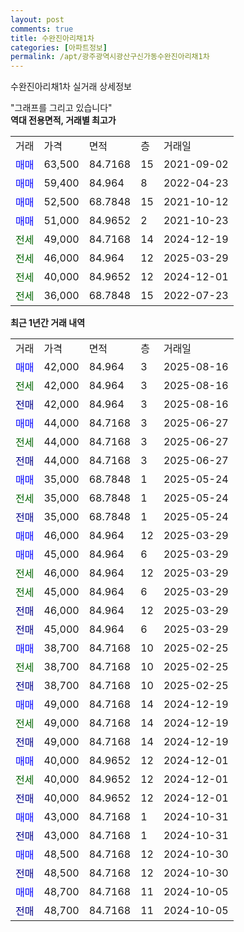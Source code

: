 ```yaml
---
layout: post
comments: true
title: 수완진아리채1차
categories: [아파트정보]
permalink: /apt/광주광역시광산구신가동수완진아리채1차
---
```


수완진아리채1차 실거래 상세정보

<script type="text/javascript">
  google.charts.load('current', {'packages':['line', 'corechart']});
  google.charts.setOnLoadCallback(drawChart);

  function drawChart() {
    var data = new google.visualization.DataTable();
    data.addColumn('date', '거래일');
    data.addColumn('number', "매매");
    data.addColumn('number', "전세");
    data.addColumn('number', "전매");

    data.addRows([[new Date(Date.parse("2025-08-16")), 42000, null, null], [new Date(Date.parse("2025-08-16")), null, 42000, null], [new Date(Date.parse("2025-08-16")), null, null, 42000], [new Date(Date.parse("2025-06-27")), 44000, null, null], [new Date(Date.parse("2025-06-27")), null, 44000, null], [new Date(Date.parse("2025-06-27")), null, null, 44000], [new Date(Date.parse("2025-05-24")), 35000, null, null], [new Date(Date.parse("2025-05-24")), null, 35000, null], [new Date(Date.parse("2025-05-24")), null, null, 35000], [new Date(Date.parse("2025-03-29")), 46000, null, null], [new Date(Date.parse("2025-03-29")), 45000, null, null], [new Date(Date.parse("2025-03-29")), null, 46000, null], [new Date(Date.parse("2025-03-29")), null, 45000, null], [new Date(Date.parse("2025-03-29")), null, null, 46000], [new Date(Date.parse("2025-03-29")), null, null, 45000], [new Date(Date.parse("2025-02-25")), 38700, null, null], [new Date(Date.parse("2025-02-25")), null, 38700, null], [new Date(Date.parse("2025-02-25")), null, null, 38700], [new Date(Date.parse("2024-12-19")), 49000, null, null], [new Date(Date.parse("2024-12-19")), null, 49000, null], [new Date(Date.parse("2024-12-19")), null, null, 49000], [new Date(Date.parse("2024-12-01")), 40000, null, null], [new Date(Date.parse("2024-12-01")), null, 40000, null], [new Date(Date.parse("2024-12-01")), null, null, 40000], [new Date(Date.parse("2024-10-31")), 43000, null, null], [new Date(Date.parse("2024-10-31")), null, null, 43000], [new Date(Date.parse("2024-10-30")), 48500, null, null], [new Date(Date.parse("2024-10-30")), null, null, 48500], [new Date(Date.parse("2024-10-05")), 48700, null, null], [new Date(Date.parse("2024-10-05")), null, null, 48700]]);

    var options = {
      hAxis: {
        format: 'yyyy/MM/dd'
      },    
      lineWidth: 0,
      pointsVisible: true,    
      title: '최근 1년간 유형별 실거래가 분포',
      legend: { position: 'bottom' }
    };

    var formatter = new google.visualization.NumberFormat({pattern:'###,###'} );
    formatter.format(data, 1);
    formatter.format(data, 2);
    
    setTimeout(function() {
        var chart = new google.visualization.LineChart(document.getElementById('columnchart_material'));
        chart.draw(data, (options));
        document.getElementById('loading').style.display = 'none';
    }, 200);
  }
</script>


<div id="loading" style="z-index:20; display: block; margin-left: 0px">"그래프를 그리고 있습니다"</div>
<div id="columnchart_material" style="width: 95%; margin-left: 0px; display: block"></div>
<!-- contents start -->
<b>역대 전용면적, 거래별 최고가</b>
<table class="sortable">
    <tr>
      <td>거래</td>
      <td>가격</td>
      <td>면적</td>
      <td>층</td>
      <td>거래일</td>
    </tr>
        <tr>
          <td><a style="color: blue">매매</a></td>
          <td>63,500</td>
          <td>84.7168</td>
          <td>15</td>
          <td>2021-09-02</td>
        </tr>            <tr>
          <td><a style="color: blue">매매</a></td>
          <td>59,400</td>
          <td>84.964</td>
          <td>8</td>
          <td>2022-04-23</td>
        </tr>            <tr>
          <td><a style="color: blue">매매</a></td>
          <td>52,500</td>
          <td>68.7848</td>
          <td>15</td>
          <td>2021-10-12</td>
        </tr>            <tr>
          <td><a style="color: blue">매매</a></td>
          <td>51,000</td>
          <td>84.9652</td>
          <td>2</td>
          <td>2021-10-23</td>
        </tr>        
        <tr>
              <td><a style="color: darkgreen">전세</a></td>
              <td>49,000</td>
              <td>84.7168</td>
              <td>14</td>
              <td>2024-12-19</td>
            </tr>            <tr>
              <td><a style="color: darkgreen">전세</a></td>
              <td>46,000</td>
              <td>84.964</td>
              <td>12</td>
              <td>2025-03-29</td>
            </tr>            <tr>
              <td><a style="color: darkgreen">전세</a></td>
              <td>40,000</td>
              <td>84.9652</td>
              <td>12</td>
              <td>2024-12-01</td>
            </tr>            <tr>
              <td><a style="color: darkgreen">전세</a></td>
              <td>36,000</td>
              <td>68.7848</td>
              <td>15</td>
              <td>2022-07-23</td>
            </tr>        
    
</table>

<b>최근 1년간 거래 내역</b>

<table class="sortable">
    <tr>
      <td>거래</td>
      <td>가격</td>
      <td>면적</td>
      <td>층</td>
      <td>거래일</td>
    </tr>
    <tr>
      <td><a style="color: blue">매매</a></td>
      <td>42,000</td>
      <td>84.964</td>
      <td>3</td>
      <td>2025-08-16</td>
    </tr>          <tr>
      <td><a style="color: darkgreen">전세</a></td>
      <td>42,000</td>
      <td>84.964</td>
      <td>3</td>
      <td>2025-08-16</td>
    </tr>          <tr>
      <td><a style="color: darkblue">전매</a></td>
      <td>42,000</td>
      <td>84.964</td>
      <td>3</td>
      <td>2025-08-16</td>
    </tr>          <tr>
      <td><a style="color: blue">매매</a></td>
      <td>44,000</td>
      <td>84.7168</td>
      <td>3</td>
      <td>2025-06-27</td>
    </tr>          <tr>
      <td><a style="color: darkgreen">전세</a></td>
      <td>44,000</td>
      <td>84.7168</td>
      <td>3</td>
      <td>2025-06-27</td>
    </tr>          <tr>
      <td><a style="color: darkblue">전매</a></td>
      <td>44,000</td>
      <td>84.7168</td>
      <td>3</td>
      <td>2025-06-27</td>
    </tr>          <tr>
      <td><a style="color: blue">매매</a></td>
      <td>35,000</td>
      <td>68.7848</td>
      <td>1</td>
      <td>2025-05-24</td>
    </tr>          <tr>
      <td><a style="color: darkgreen">전세</a></td>
      <td>35,000</td>
      <td>68.7848</td>
      <td>1</td>
      <td>2025-05-24</td>
    </tr>          <tr>
      <td><a style="color: darkblue">전매</a></td>
      <td>35,000</td>
      <td>68.7848</td>
      <td>1</td>
      <td>2025-05-24</td>
    </tr>          <tr>
      <td><a style="color: blue">매매</a></td>
      <td>46,000</td>
      <td>84.964</td>
      <td>12</td>
      <td>2025-03-29</td>
    </tr>          <tr>
      <td><a style="color: blue">매매</a></td>
      <td>45,000</td>
      <td>84.964</td>
      <td>6</td>
      <td>2025-03-29</td>
    </tr>          <tr>
      <td><a style="color: darkgreen">전세</a></td>
      <td>46,000</td>
      <td>84.964</td>
      <td>12</td>
      <td>2025-03-29</td>
    </tr>          <tr>
      <td><a style="color: darkgreen">전세</a></td>
      <td>45,000</td>
      <td>84.964</td>
      <td>6</td>
      <td>2025-03-29</td>
    </tr>          <tr>
      <td><a style="color: darkblue">전매</a></td>
      <td>46,000</td>
      <td>84.964</td>
      <td>12</td>
      <td>2025-03-29</td>
    </tr>          <tr>
      <td><a style="color: darkblue">전매</a></td>
      <td>45,000</td>
      <td>84.964</td>
      <td>6</td>
      <td>2025-03-29</td>
    </tr>          <tr>
      <td><a style="color: blue">매매</a></td>
      <td>38,700</td>
      <td>84.7168</td>
      <td>10</td>
      <td>2025-02-25</td>
    </tr>          <tr>
      <td><a style="color: darkgreen">전세</a></td>
      <td>38,700</td>
      <td>84.7168</td>
      <td>10</td>
      <td>2025-02-25</td>
    </tr>          <tr>
      <td><a style="color: darkblue">전매</a></td>
      <td>38,700</td>
      <td>84.7168</td>
      <td>10</td>
      <td>2025-02-25</td>
    </tr>          <tr>
      <td><a style="color: blue">매매</a></td>
      <td>49,000</td>
      <td>84.7168</td>
      <td>14</td>
      <td>2024-12-19</td>
    </tr>          <tr>
      <td><a style="color: darkgreen">전세</a></td>
      <td>49,000</td>
      <td>84.7168</td>
      <td>14</td>
      <td>2024-12-19</td>
    </tr>          <tr>
      <td><a style="color: darkblue">전매</a></td>
      <td>49,000</td>
      <td>84.7168</td>
      <td>14</td>
      <td>2024-12-19</td>
    </tr>          <tr>
      <td><a style="color: blue">매매</a></td>
      <td>40,000</td>
      <td>84.9652</td>
      <td>12</td>
      <td>2024-12-01</td>
    </tr>          <tr>
      <td><a style="color: darkgreen">전세</a></td>
      <td>40,000</td>
      <td>84.9652</td>
      <td>12</td>
      <td>2024-12-01</td>
    </tr>          <tr>
      <td><a style="color: darkblue">전매</a></td>
      <td>40,000</td>
      <td>84.9652</td>
      <td>12</td>
      <td>2024-12-01</td>
    </tr>          <tr>
      <td><a style="color: blue">매매</a></td>
      <td>43,000</td>
      <td>84.7168</td>
      <td>1</td>
      <td>2024-10-31</td>
    </tr>          <tr>
      <td><a style="color: darkblue">전매</a></td>
      <td>43,000</td>
      <td>84.7168</td>
      <td>1</td>
      <td>2024-10-31</td>
    </tr>          <tr>
      <td><a style="color: blue">매매</a></td>
      <td>48,500</td>
      <td>84.7168</td>
      <td>12</td>
      <td>2024-10-30</td>
    </tr>          <tr>
      <td><a style="color: darkblue">전매</a></td>
      <td>48,500</td>
      <td>84.7168</td>
      <td>12</td>
      <td>2024-10-30</td>
    </tr>          <tr>
      <td><a style="color: blue">매매</a></td>
      <td>48,700</td>
      <td>84.7168</td>
      <td>11</td>
      <td>2024-10-05</td>
    </tr>          <tr>
      <td><a style="color: darkblue">전매</a></td>
      <td>48,700</td>
      <td>84.7168</td>
      <td>11</td>
      <td>2024-10-05</td>
    </tr>      </table>
<!-- contents end -->    


